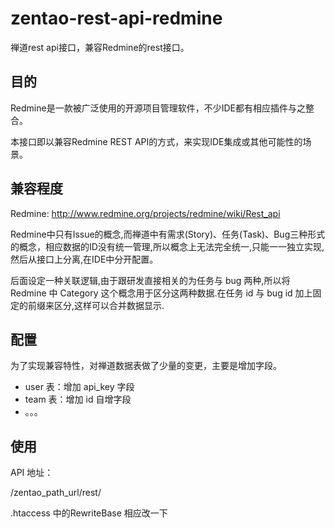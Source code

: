 # zentao-rest-api-redmine

禅道rest api接口，兼容Redmine的rest接口。

## 目的

Redmine是一款被广泛使用的开源项目管理软件，不少IDE都有相应插件与之整合。

本接口即以兼容Redmine REST API的方式，来实现IDE集成或其他可能性的场景。

## 兼容程度

Redmine: <http://www.redmine.org/projects/redmine/wiki/Rest_api>

Redmine中只有Issue的概念,而禅道中有需求(Story)、任务(Task)、Bug三种形式的概念，相应数据的ID没有统一管理,所以概念上无法完全统一,只能一一独立实现,然后从接口上分离,在IDE中分开配置。

后面设定一种关联逻辑,由于跟研发直接相关的为任务与 bug 两种,所以将Redmine 中 Category 这个概念用于区分这两种数据.在任务 id 与 bug id 加上固定的前缀来区分,这样可以合并数据显示.

## 配置

为了实现兼容特性，对禅道数据表做了少量的变更，主要是增加字段。

  * user 表：增加 api_key 字段
  * team 表：增加 id 自增字段
  * 。。。

## 使用

API 地址：

/zentao_path_url/rest/

.htaccess  中的RewriteBase 相应改一下



